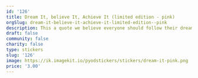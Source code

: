 ```yaml
---
id: '126'
title: Dream It, believe It, Achieve It (limited edition - pink)
orgSlug: dream-it-believe-it-achieve-it-limited-edition--pink
description: This a quote we believe everyone should follow their dreams.
draft: false
community: false
charity: false
type: stickers
slug: '126'
image: https://ik.imagekit.io/pyodstickers/stickers/dream-it-pink.png
price: '3.00'
---
```

